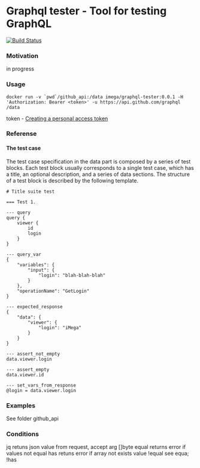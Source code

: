 # Graphql tester - Tool for testing GraphQL

[![Build Status](https://travis-ci.org/iMega/graphql-tester.svg?branch=master)](https://travis-ci.org/iMega/graphql-tester)

### Motivation
in progress

### Usage

```
docker run -v `pwd`/github_api:/data imega/graphql-tester:0.0.1 -H 'Authorization: Bearer <token>' -u https://api.github.com/graphql /data
```

token - [Creating a personal access token](https://help.github.com/articles/creating-a-personal-access-token-for-the-command-line/)

### Referense

#### The test case

The test case specification in the data part is composed by a series of test blocks.
Each test block usually corresponds to a single test case, which has a title,
an optional description, and a series of data sections. The structure of a test block
is described by the following template.


```
# Title suite test

=== Test 1.

--- query
query {
    viewer {
        id
        login
    }
}

--- query_var
{
    "variables": {
        "input": {
            "login": "blah-blah-blah"
        }
    },
    "operationName": "GetLogin"
}

--- expected_response
{
    "data": {
        "viewer": {
            "login": "iMega"
        }
    }
}

--- assert_not_empty
data.viewer.login

--- assert_empty
data.viewer.id

--- set_vars_from_response
@login = data.viewer.login

```

### Examples

See folder github_api


### Conditions

jq retuns json value from request, accept arg []byte
equal returns error if values not equal
has retuns error if array not exists value
!equal see equa;
!has



